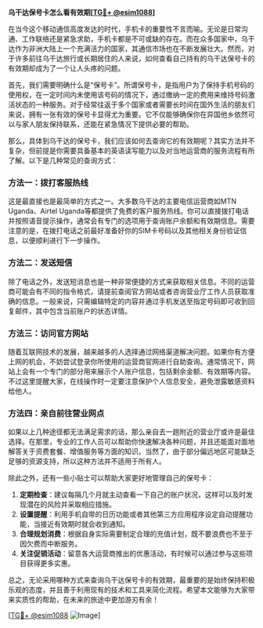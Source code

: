 **乌干达保号卡怎么看有效期[[TG💪+ @esim1088](https://t.me/s/esim1088)]**

在当今这个移动通信高度发达的时代，手机卡的重要性不言而喻。无论是日常沟通、工作联络还是紧急求助，手机卡都是不可或缺的存在。而在众多国家中，乌干达作为非洲大陆上一个充满活力的国家，其通信市场也在不断发展壮大。然而，对于许多前往乌干达旅行或长期居住的人来说，如何查看自己持有的乌干达保号卡的有效期却成为了一个让人头疼的问题。

首先，我们需要明确什么是“保号卡”。所谓保号卡，是指用户为了保持手机号码的使用权，在一定时间内未使用该号码的情况下，通过缴纳一定的费用来维持号码激活状态的一种服务。对于经常往返于多个国家或者需要长时间在国外生活的朋友们来说，拥有一张有效的保号卡显得尤为重要。它不仅能够确保你在异国他乡依然可以与家人朋友保持联系，还能在紧急情况下提供必要的帮助。

那么，具体到乌干达的保号卡，我们应该如何去查询它的有效期呢？其实方法并不复杂，但前提是你需要具备基本的英语读写能力以及对当地运营商的服务流程有所了解。以下是几种常见的查询方式：

### 方法一：拨打客服热线
这是最直接也是最简单的方式之一。大多数乌干达的主要电信运营商如MTN Uganda、Airtel Uganda等都提供了免费的客户服务热线。你可以直接拨打电话并按照语音提示操作，通常会有专门的选项用于查询账户余额和有效期信息。需要注意的是，在拨打电话之前最好准备好你的SIM卡号码以及其他相关身份验证信息，以便顺利进行下一步操作。

### 方法二：发送短信
除了电话之外，发送短消息也是一种非常便捷的方式来获取相关信息。不同的运营商可能会有不同的指令格式，请提前查阅官方网站或者咨询营业厅工作人员获取准确的信息。一般来说，只需编辑特定的内容并通过手机发送至指定号码即可收到回复邮件，其中包含当前账户的状态详情。

### 方法三：访问官方网站
随着互联网技术的发展，越来越多的人选择通过网络渠道解决问题。如果你有方便上网的机会，不妨尝试登录你所使用的运营商官网进行自助查询。通常情况下，网站上会有一个专门的部分用来展示个人账户信息，包括剩余金额、有效期等内容。不过这里提醒大家，在线操作时一定要注意保护个人信息安全，避免泄露敏感资料给他人。

### 方法四：亲自前往营业网点
如果以上几种途径都无法满足需求的话，那么亲自去一趟附近的营业厅或许是最佳选择。在那里，专业的工作人员可以帮助你快速解决各种问题，并且还能面对面地解答关于资费套餐、增值服务等方面的知识。当然了，由于部分偏远地区可能缺乏足够的资源支持，所以这种方法并不适用于所有人。

除此之外，还有一些小贴士可以帮助大家更好地管理自己的保号卡：

1. **定期检查**：建议每隔几个月就主动查看一下自己的账户状况，这样可以及时发现潜在的风险并采取相应措施。
2. **设置提醒**：利用手机自带的日历功能或者其他第三方应用程序设定自动提醒功能，当接近有效期时就会收到通知。
3. **合理规划消费**：根据自身实际需要制定合理的充值计划，既不要浪费也不至于因欠费而中断服务。
4. **关注促销活动**：留意各大运营商推出的优惠活动，有时候可以通过参与这些项目获得更多实惠。

总之，无论采用哪种方式来查询乌干达保号卡的有效期，最重要的是始终保持积极乐观的态度，并且善于利用现有的技术和工具来简化流程。希望本文能够为大家带来实质性的帮助，在未来的旅途中更加游刃有余！

[[TG💪+ @esim1088](https://t.me/s/esim1088) ![Image](https://i.postimg.cc/4NQfJmqS/Snipaste-2025-05-13-00-14-12.png)]